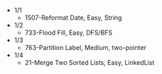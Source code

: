 * 1/1
  - 1507-Reformat Date, Easy, String
* 1/2
  - 733-Flood Fill, Easy, DFS/BFS
* 1/3
  - 763-Partition Label, Medium, two-pointer
* 1/4
  - 21-Merge Two Sorted Lists, Easy, LinkedList
